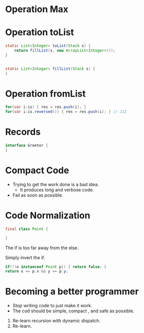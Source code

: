 # Operation Max

# Operation toList

```Java
static List<Integer> toList(Stack s) {
    return fillList(s, new ArrayList<Integer>());
}


static List<Integer> fillList(Stack s) {
}
```

# Operation fromList

```Java
for(var i:is) { res = res.push(i); }
for(var i:is.reversed()) { res = res.push(i); } // J22
```

# Records

```Java
interface Greeter {
}
```

# Compact Code

- Trying to get the work done is a bad idea. 
    - It produces long and verbose code.
- Fail as soon as possible.

# Code Normalization

```Java
final class Point {

}
```

The if is too far away from the else.

Simply invert the if.

```Java
if(!(o instanceof Point p)) { return false; }
return x == p.x && y == p.y;
```

# Becoming a better programmer

- Stop writing code to just make it work.
- The cod should be simple, compact , and safe as possible.

1. Re-learn recursion with dynamic dispatch.
2. Re-learn.
